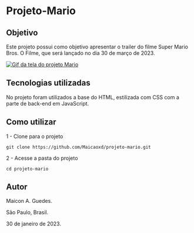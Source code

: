 # Projeto-Mario

## Objetivo

Este projeto possui como objetivo apresentar o trailer do filme Super Mario Bros. O Filme, que será lançado no dia 30 de março de 2023.

[<img src="./src/imagens/GifDoProjeto.gif" alt="Gif da tela do projeto Mario">](<a href="https://maicaoxd.github.io/projeto-mario/" target="_blank">)

## Tecnologias utilizadas
No projeto foram utilizados a base do HTML, estilizada com CSS com a parte de back-end em JavaScript.

## Como utilizar

1 - Clone para o projeto

```
git clone https://github.com/Maicaoxd/projeto-mario.git
```

2 - Acesse a pasta do projeto

```
cd projeto-mario
```

## Autor
Maicon A. Guedes. 

São Paulo, Brasil.

30 de janeiro de 2023.